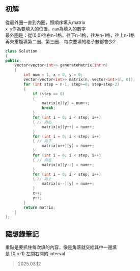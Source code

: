 ## 初解
從最外圈一直到內圈，照順序填入matrix\
`x y`作為要填入的位置，`num`為填入的數字\
最外圈是：從(0,0)往右n-1格，往下n-1格，往左n-1格，往上n-1格\
再來重複填第二圈、第三圈... 每次要填的格子數都會少2

```cpp
class Solution
{
public:
    vector<vector<int>> generateMatrix(int n)
    {
        int num = 1, x = 0, y = 0;
        vector<vector<int>> matrix(n, vector<int>(n, 0));
        for (int step = n-1; step>=0; step=step-2)
        {
            if (step == 0)
            {
                matrix[x][y] = num++;
                break;
            }
            for (int i = 0; i < step; i++)
            { // 向右
                matrix[x][y++] = num++;
            }
            for (int i = 0; i < step; i++)
            { // 向下
                matrix[x++][y] = num++;
            }
            for (int i = 0; i < step; i++)
            { // 向左
                matrix[x][y--] = num++;
            }
            for (int i = 0; i < step; i++)
            { // 向上
                matrix[x--][y] = num++;
            }
            x++;
            y++;
        }
        return matrix;
    }
};
```

## 隨想錄筆記
重點是要抓住每次填的內容，像是角落就交給其中一邊填\
是 [0,n-1) 左閉右開的 interval

> 2025.03.12
